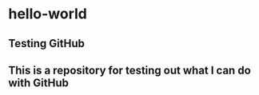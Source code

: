 # hello-world
Testing GitHub
----------------
This is a repository for testing out what I can do with GitHub
----------------
